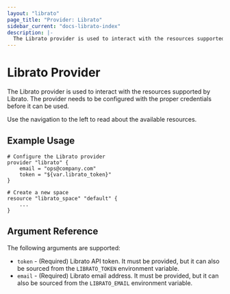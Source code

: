 ```yaml
---
layout: "librato"
page_title: "Provider: Librato"
sidebar_current: "docs-librato-index"
description: |-
  The Librato provider is used to interact with the resources supported by Librato. The provider needs to be configured with the proper credentials before it can be used.
---
```


# Librato Provider

The Librato provider is used to interact with the
resources supported by Librato. The provider needs to be configured
with the proper credentials before it can be used.

Use the navigation to the left to read about the available resources.

## Example Usage

```
# Configure the Librato provider
provider "librato" {
    email = "ops@company.com"
    token = "${var.librato_token}"
}

# Create a new space
resource "librato_space" "default" {
    ...
}
```

## Argument Reference

The following arguments are supported:

* `token` - (Required) Librato API token. It must be provided, but it can also
  be sourced from the `LIBRATO_TOKEN` environment variable.
* `email` - (Required) Librato email address. It must be provided, but it can
  also be sourced from the `LIBRATO_EMAIL` environment variable.
